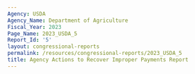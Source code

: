 ```yaml
---
Agency: USDA
Agency_Name: Department of Agriculture
Fiscal_Year: 2023
Page_Name: 2023_USDA_5
Report_Id: '5'
layout: congressional-reports
permalink: /resources/congressional-reports/2023_USDA_5
title: Agency Actions to Recover Improper Payments Report
---
```

